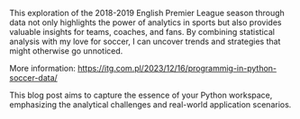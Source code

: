 This exploration of the 2018-2019 English Premier League season through data not only highlights the power of analytics in sports but also provides valuable insights for teams, coaches, and fans. By combining statistical analysis with my love for soccer, I can uncover trends and strategies that might otherwise go unnoticed.

More information: https://itg.com.pl/2023/12/16/programmig-in-python-soccer-data/

This blog post aims to capture the essence of your Python workspace, emphasizing the analytical challenges and real-world application scenarios. 
